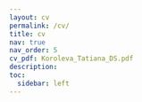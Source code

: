 ```yaml
---
layout: cv
permalink: /cv/
title: cv
nav: true
nav_order: 5
cv_pdf: Koroleva_Tatiana_DS.pdf
description: 
toc:
  sidebar: left
---
```

